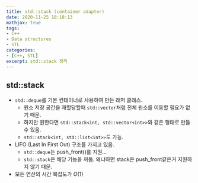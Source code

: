 ```yaml
---
title: std::stack (container adapter)
date: 2020-11-25 18:18:13
mathjax: true
tags: 
- C++
- Data structures
- STL
categories: 
- [C++, STL]
excerpt: std::stack 정리
---
```


## std::stack

- `std::deque`를 기본 컨테이너로 사용하여 만든 래퍼 클래스.
  - 원소 저장 공간을 재할당할때 `std::vector`처럼 전체 원소를 이동할 필요가 없기 때문.
  - 하지만 원한다면 `std::stack<int, std::vector<int>>`와 같은 형태로 만들 수 있음.
  - `std::stack<int, std::list<int>>`도 가능.
- LIFO (Last In First Out) 구조를 가지고 있음.
  - `std::deque`는 push_front()를 지원...
  - `std::stack`은 해당 기능을 꺼둠. 왜냐하면 stack은 push_front같은거 지원하지 않기 때문.
- 모든 연산의 시간 복잡도가 $O(1)$